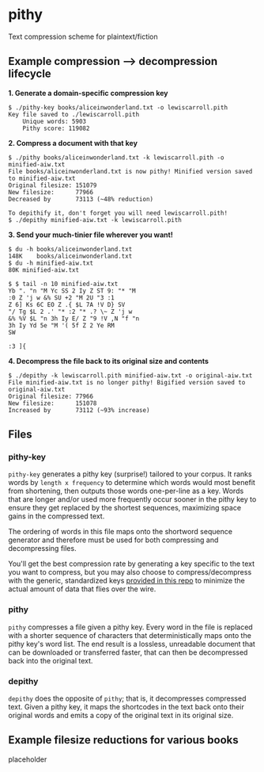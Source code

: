 # pithy
Text compression scheme for plaintext/fiction

## Example compression --> decompression lifecycle

**1. Generate a domain-specific compression key**

```
$ ./pithy-key books/aliceinwonderland.txt -o lewiscarroll.pith
Key file saved to ./lewiscarroll.pith
	Unique words: 5903
	Pithy score: 119082
```

**2. Compress a document with that key**

```
$ ./pithy books/aliceinwonderland.txt -k lewiscarroll.pith -o minified-aiw.txt
File books/aliceinwonderland.txt is now pithy! Minified version saved to minified-aiw.txt
Original filesize: 151079
New filesize:      77966
Decreased by       73113 (~48% reduction)

To depithify it, don't forget you will need lewiscarroll.pith!
$ ./depithy minified-aiw.txt -k lewiscarroll.pith
```

**3. Send your much-tinier file wherever you want!**
```
$ du -h books/aliceinwonderland.txt
148K	books/aliceinwonderland.txt
$ du -h minified-aiw.txt 
80K	minified-aiw.txt
```

```
$ $ tail -n 10 minified-aiw.txt
Yb ". "n "M Yc SS 2 Iy Z ST 9: "* "M
:0 Z 'j w &% SU +2 "M 2U "3 :1
Z 6] Ks 6C EO Z .{ $L 7A !V D} SV
"/ Tg $L 2 .' "* :2 "* .? \~ Z 'j w
&% %V $L "n 3h Iy E/ Z "9 !V ,N "f "n
3h Iy Yd 5e "M '( 5f Z 2 Ye RM
SW

:3 ]{
```

**4. Decompress the file back to its original size and contents**

```
$ ./depithy -k lewiscarroll.pith minified-aiw.txt -o original-aiw.txt
File minified-aiw.txt is no longer pithy! Bigified version saved to original-aiw.txt
Original filesize: 77966
New filesize:      151078
Increased by       73112 (~93% increase)
```

## Files

### pithy-key

`pithy-key` generates a pithy key (surprise!) tailored to your corpus. It ranks words by `length x frequency`
to determine which words would most benefit from shortening, then outputs those words one-per-line as a key.
Words that are longer and/or used more frequently occur sooner in the pithy key to ensure they get replaced
by the shortest sequences, maximizing space gains in the compressed text.

The ordering of words in this file maps onto the shortword sequence generator and therefore must be used for
both compressing and decompressing files. 

You'll get the best compression rate by generating a key specific to the text you want to compress, but you
may also choose to compress/decompress with the generic, standardized keys [provided in this repo](todo) to
minimize the actual amount of data that flies over the wire.

### pithy

`pithy` compresses a file given a pithy key. Every word in the file is replaced with a shorter sequence of
characters that deterministically maps onto the pithy key's word list. The end result is a lossless,
unreadable document that can be downloaded or transferred faster, that can then be decompressed back into 
the original text.

### depithy

`depithy` does the opposite of `pithy`; that is, it decompresses compressed text. Given a pithy key, it maps
the shortcodes in the text back onto their original words and emits a copy of the original text in its
original size.

## Example filesize reductions for various books

placeholder